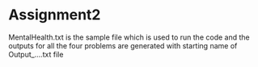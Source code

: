 # Assignment2
MentalHealth.txt is the sample file which is used to run the code and the outputs for all the four problems are generated with starting name of Output_....txt file
